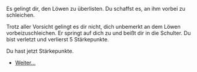<!-- Bestie -- List -->

<script>
    success = Math.chance(50)
</script>

<div condition="success">

Es gelingt dir, den Löwen zu überlisten. Du schaffst es, an ihm vorbei zu schleichen.

</div>

<div condition="!success">

Trotz aller Vorsicht gelingt es dir nicht, dich unbemerkt an dem Löwen vorbeizuschleichen. Er springt auf dich zu und beißt dir in die Schulter. Du bist verletzt und verlierst 5 Stärkepunkte.

<script>
    hp -= 5;
</script>

Du hast jetzt <span expression="hp"></span> Stärkepunkte.

</div>

- [Weiter...](4)
